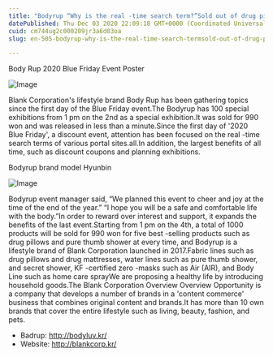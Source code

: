 ```yaml
---
title: "Bodyrup “Why is the real -time search term?”Sold out of drug pillow and pure thumb shower less than 1 minute"
datePublished: Thu Dec 03 2020 22:09:18 GMT+0000 (Coordinated Universal Time)
cuid: cm744ug2c000209jr3a6d03oa
slug: en-505-bodyrup-why-is-the-real-time-search-termsold-out-of-drug-pillow-and-pure-thumb-shower-less-than-1-minute

---
```



Body Rup 2020 Blue Friday Event Poster

![Image](https://cdn.hashnode.com/res/hashnode/image/upload/v1739499084957/c1e73b9c-1a32-4052-b10d-4322ad8539ef.jpeg)

Blank Corporation's lifestyle brand Body Rup has been gathering topics since the first day of the Blue Friday event.The Bodyrup has 100 special exhibitions from 1 pm on the 2nd as a special exhibition.It was sold for 990 won and was released in less than a minute.Since the first day of '2020 Blue Friday', a discount event, attention has been focused on the real -time search terms of various portal sites.all.In addition, the largest benefits of all time, such as discount coupons and planning exhibitions.

Bodyrup brand model Hyunbin

![Image](https://cdn.hashnode.com/res/hashnode/image/upload/v1739499087785/9312e3a8-2103-4cfa-969e-b21b0c7f1265.jpeg)

Bodyrup event manager said, “We planned this event to cheer and joy at the time of the end of the year.” “I hope you will be a safe and comfortable life with the body.”In order to reward over interest and support, it expands the benefits of the last event.Starting from 1 pm on the 4th, a total of 1000 products will be sold for 990 won for five best -selling products such as drug pillows and pure thumb shower at every time, and Bodyrup is a lifestyle brand of Blank Corporation launched in 2017.Fabric lines such as drug pillows and drug mattresses, water lines such as pure thumb shower, and secret shower, KF -certified zero -masks such as Air (AIR), and Body Line such as home care sprayWe are proposing a healthy life by introducing household goods.The Blank Corporation Overview Overview Opportunity is a company that develops a number of brands in a 'content commerce' business that combines original content and brands.It has more than 10 own brands that cover the entire lifestyle such as living, beauty, fashion, and pets.

- Badrup: http://bodyluv.kr/
- Website: http://blankcorp.kr/